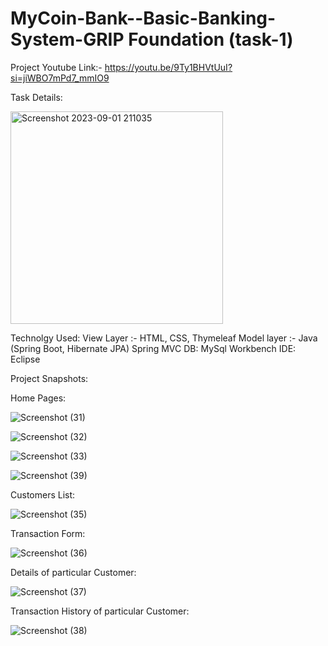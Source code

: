 # MyCoin-Bank--Basic-Banking-System-GRIP Foundation (task-1)

Project Youtube Link:- https://youtu.be/9Ty1BHVtUuI?si=jiWBO7mPd7_mmIO9

Task Details:



<img width="340" alt="Screenshot 2023-09-01 211035" src="https://github.com/divyanishende1902/MyCoin-Bank--Basic-Banking-System-GRIP/assets/141179340/e57e8c01-a0f3-4540-9b8c-3ff1608351e1">


Technolgy Used:
View Layer :- HTML, CSS, Thymeleaf
Model layer :- Java (Spring Boot, Hibernate JPA)
Spring MVC 
DB: MySql Workbench
IDE: Eclipse

Project Snapshots:

Home Pages:


![Screenshot (31)](https://github.com/divyanishende1902/MyCoin-Bank--Basic-Banking-System-GRIP/assets/141179340/e4ff653d-a14d-4f1e-b75b-15775f1ce0a5)

![Screenshot (32)](https://github.com/divyanishende1902/MyCoin-Bank--Basic-Banking-System-GRIP/assets/141179340/ddf373d1-4b0f-478f-9823-45278a86cbce)

![Screenshot (33)](https://github.com/divyanishende1902/MyCoin-Bank--Basic-Banking-System-GRIP/assets/141179340/a7c2d71a-1ab4-4747-b16e-64db6bef9528)

![Screenshot (39)](https://github.com/divyanishende1902/MyCoin-Bank--Basic-Banking-System-GRIP/assets/141179340/1a6c0df0-39d1-43eb-a383-33652a278e50)

Customers List:


![Screenshot (35)](https://github.com/divyanishende1902/MyCoin-Bank--Basic-Banking-System-GRIP/assets/141179340/f0f5e653-f5d7-4b40-be7a-7ded8462bc1c)

Transaction Form:



![Screenshot (36)](https://github.com/divyanishende1902/MyCoin-Bank--Basic-Banking-System-GRIP/assets/141179340/e42af1b7-b542-4516-875f-c758034062ca)

Details of particular Customer:

![Screenshot (37)](https://github.com/divyanishende1902/MyCoin-Bank--Basic-Banking-System-GRIP/assets/141179340/512a8772-243a-4833-89ee-89cf061aa72f)

Transaction History of particular Customer:


![Screenshot (38)](https://github.com/divyanishende1902/MyCoin-Bank--Basic-Banking-System-GRIP/assets/141179340/2ccce0da-bf57-464c-9663-138e68bfd675)






